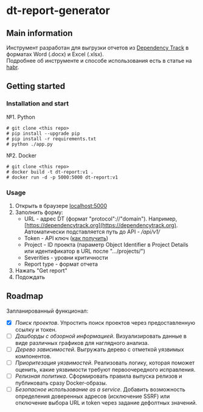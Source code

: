 # dt-report-generator
## Main information
Инструмент разработан для выгрузки отчетов из [Dependency Track](https://dependencytrack.org/) в форматах Word (.docx) и Excel (.xlsx).\
Подробнее об инструменте и способе использования есть в статье на [habr](https://habr.com/ru/articles/860536/).
## Getting started
### Installation and start
№1. Python
```
# git clone <this repo>
# pip install --upgrade pip
# pip install -r requirements.txt
# python ./app.py
```
№2. Docker
```
# git clone <this repo>
# docker build -t dt-report:v1 .
# docker run -d -p 5000:5000 dt-report:v1
```
### Usage
1. Открыть в браузере [localhost:5000](http://localhost:5000)
2. Заполнить форму:
    - URL - адрес DT (формат "protocol"://"domain"). Например, [https://dependencytrack.org](https://dependencytrack.org). Автоматически подставляется путь до API - */api/v1/*
    - Token - API ключ ([как получить](https://docs.dependencytrack.org/integrations/rest-api/))
    - Project - ID проекта (параметр Object Identifier в Project Details или идентификатор в URL после ".../projects/")
    - Severities - уровни критичности
    - Report type - формат отчета
3. Нажать "Get report"
4. Подождать

## Roadmap
Запланированный функционал:
- [x] *Поиск проектов*. Упростить поиск проектов через предоставленную ссылку и токен.
- [ ] *Дашборды с обзорной информацией*. Визуализировать данные в виде различных графиков для наглядного анализа.
- [ ] *Дерево зависимостей*. Выгружать дерево с отметкой уязвимых компонентов.
- [ ] *Приоритезация уязвимостей*. Реализовать логику, которая поможет оценить, какие уязвимости требуют первоочередного исправления.
- [ ] *Релизная политика*. Сформировать правила выпуска релизов и публиковать сразу Docker-образы.
- [ ] *Безопасное использование as a service*. Добавить возможность определения доверенных адресов (исключение SSRF) или отключение выбора URL и token через задание дефолтных значений.
